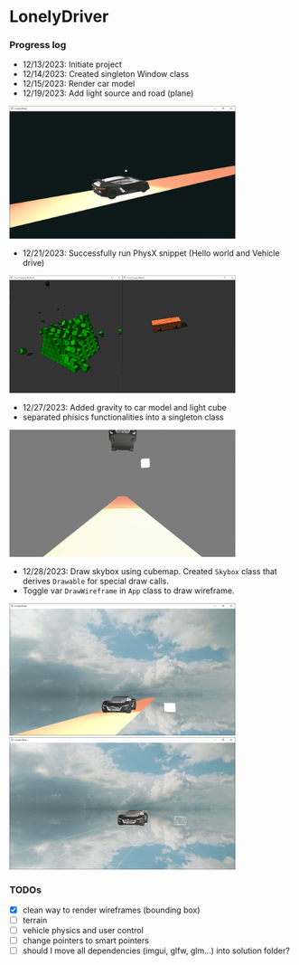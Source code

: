 # LonelyDriver
### Progress log
- 12/13/2023: Initiate project
- 12/14/2023: Created singleton Window class
- 12/15/2023: Render car model
- 12/19/2023: Add light source and road (plane)

<img src="./pics/progress_20231219.png" width="400" />

- 12/21/2023: Successfully run PhysX snippet (Hello world and Vehicle drive)

<img src="./pics/progress_20231221_1.png" width="200" /><img src="./pics/progress_20231221_2.png" width="200" />

- 12/27/2023: Added gravity to car model and light cube
- separated phisics functionalities into a singleton class

<img src="./pics/progress_20231227.gif" width="400" />

- 12/28/2023: Draw skybox using cubemap. Created `Skybox` class that derives `Drawable` for special draw calls.
- Toggle var `DrawWireframe` in `App` class to draw wireframe.  

<img src="./pics/progress_20231228.png" width="400" /><img src="./pics/progress_20231228_2.png" width="400" />

### TODOs
- [x] clean way to render wireframes (bounding box)
- [ ] terrain
- [ ] vehicle physics and user control 
- [ ] change pointers to smart pointers
- [ ] should I move all dependencies (imgui, glfw, glm...) into solution folder?
